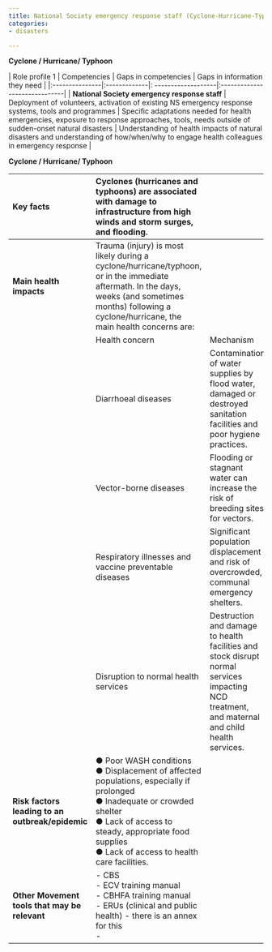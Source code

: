 ```yaml
---
title: National Society emergency response staff (Cyclone-Hurricane-Typhoon)
categories:
- disasters

---
```

**Cyclone / Hurricane/ Typhoon**

| Role profile 1 | Competencies | Gaps in competencies | Gaps in information they need |
|:---------------|:-------------|:  -------------------|:------------------------------|
| **National Society emergency response staff** | Deployment of volunteers, activation of existing NS emergency response systems, tools and programmes | Specific adaptations needed for health emergencies, exposure to response approaches, tools, needs outside of sudden-onset natural disasters | Understanding of health impacts of natural disasters and understanding of how/when/why to engage health colleagues in emergency response |


**Cyclone / Hurricane/ Typhoon**

| Key facts | Cyclones (hurricanes and typhoons) are associated with damage to infrastructure from high winds and storm surges, and flooding. |    &nbsp;   |
| :---------|:-----------|-----------|
| **Main health impacts**  | Trauma (injury) is most likely during a cyclone/hurricane/typhoon, or in the immediate aftermath. In the days, weeks (and sometimes months) following a cyclone/hurricane, the main health concerns are: | &nbsp;  |
| &nbsp; | Health concern | Mechanism |
| &nbsp; | Diarrhoeal diseases | Contamination of water supplies by flood water, damaged or destroyed sanitation facilities and poor hygiene practices. |
| &nbsp; | Vector-borne diseases | Flooding or stagnant water can increase the risk of breeding sites for vectors. |
| &nbsp; | Respiratory illnesses and vaccine preventable diseases | Significant population displacement and risk of overcrowded, communal emergency shelters. |
| &nbsp; | Disruption to normal health services | Destruction and damage to health facilities and stock disrupt normal services impacting NCD treatment, and maternal and child health services. |
| **Risk factors leading to an outbreak/epidemic** | ● Poor WASH conditions<br>● Displacement of affected populations, especially if prolonged<br>● Inadequate or crowded shelter<br>● Lack of access to steady, appropriate food supplies<br>● Lack of access to health care facilities. | |
| **Other Movement tools that may be relevant** | - CBS<br>- ECV training manual<br>- CBHFA training manual<br>- ERUs (clinical and public health) - there is an annex for this<br>- | |